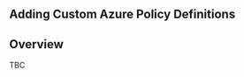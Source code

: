 <!-- markdownlint-disable -->
## Adding Custom Azure Policy Definitions
<!-- markdownlint-restore -->

## Overview

TBC